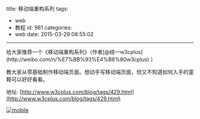 title: 移动端重构系列
tags:
  - web
  - 教程
id: 981
categories:
  - web
date: 2015-03-29 08:55:02
---

<!--StartFragment-->给大家推荐一个《移动端重构系列》（作者[@结一w3cplus](http://weibo.com/n/%E7%BB%93%E4%B8%80w3cplus) ）

教大家从零基础制作移动端页面。想动手写移动端页面，但又不知道如何入手的童鞋可以好好看看。<!--EndFragment-->

地址: [http://www.w3cplus.com/blog/tags/429.html](http://www.w3cplus.com/blog/tags/429.html)

[![mobile](http://coderzhaopeng-wordpress.stor.sinaapp.com/uploads/2014/09/mobile-302x1024.jpg)](http://coderzhaopeng-wordpress.stor.sinaapp.com/uploads/2014/09/mobile.jpg)